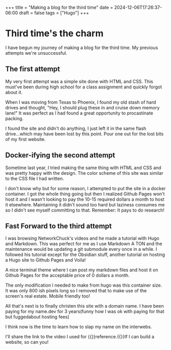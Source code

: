 +++
title = "Making a blog for the third time"
date = 2024-12-06T17:26:37-06:00
draft = false
tags = ["Hugo"]
+++

# Third time's the charm

I have begun my journey of making a blog for the third time. My previous attempts we're unsuccessful.

## The first attempt

My very first attempt was a simple site done with HTML and CSS. This must've been during high school for a class assignment and quickly forgot about it. 

When I was moving from Texas to Phoenix, I found my old stash of hard drives and thought, "Hey, I should plug these in and cruise down memory lane!" It was perfect as I had found a great opportunity to procastinate packing.

I found the site and didn't do anything, I just left it in the same flash drive...which may have been lost by this point. Pour one out for the lost bits of my first website.

## Docker-ifying the second attempt

Sometime last year, I tried making the same thing with HTML and CSS and was pretty happy with the design. The color scheme of this site was similar to the CSS file I had written. 

I don't know why but for some reason, I attempted to put the site in a docker container. I got the whole thing going but then I realized Github Pages won't host it and I wasn't looking to pay the 10-15 required dollars a month to host it elsewhere. Maintaining it didn't sound too hard but laziness consumes me so I didn't see myself committing to that. Remember: It pays to do research!

## Fast Forward to the third attempt

I was browsing NetworkChuck's videos and he made a tutorial with Hugo and Markdown. This was perfect for me as I use Markdown A TON and the maintenance would be updating a git submodule every once in a while. I followed his tutorial except for the Obsidian stuff, another tutorial on hosting a Hugo site to Github Pages and Voila! 

A nice terminal theme where I can post my markdown files and host it on Github Pages for the acceptable price of 0 dollars a month. 

The only modification I needed to make from hugo was this container size. It was only 800 ish pixels long so I removed that to make use of the screen's real estate. Mobile friendly too!

All that's next is to finally christen this site with a domain name. I have been paying for my name.dev for 3 years(funny how I was ok with paying for that but fuggedabout hosting fees)

I think now is the time to learn how to slap my name on the interwebs.

I'll share the link to the video I used for {{<link href="https://youtu.be/dnE7c0ELEH8?feature=shared">}}reference.{{</link>}}If I can build a website, so can you!
